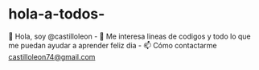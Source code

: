 # hola-a-todos-
👋 Hola, soy @castilloleon  - 👀  Me interesa lineas de codigos y todo lo que me puedan ayudar a aprender feliz dia - 📫 Cómo contactarme castilloleon74@gmail.com
